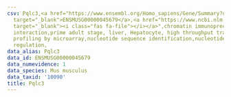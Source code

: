 ```yaml
---
csv: Pqlc3,<a href="https://www.ensembl.org/Homo_sapiens/Gene/Summary?db=core;g=ENSMUSG00000045679"
  target="_blank">ENSMUSG00000045679</a>,<a href="https://www.ncbi.nlm.nih.gov/pubmed/23834426"
  target="_blank"><i class="fas fa-file"></i></a>",chromatin immunoprecipitation assay,direct
  interaction,prime adult stage, liver, Hepatocyte, high throughput transcription
  profiling by microarray,nucleotide sequence identification,nucleotide sequence identification,transcriptional
  regulation,
data_alias: Pqlc3
data_id: ENSMUSG00000045679
data_numevidence: 1
data_species: Mus musculus
data_taxid: '10090'
title: Pqlc3
---
```

